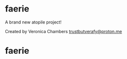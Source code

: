 # faerie

A brand new atopile project!

Created by Veronica Chambers <trustbutverafy@proton.me>
# faerie
